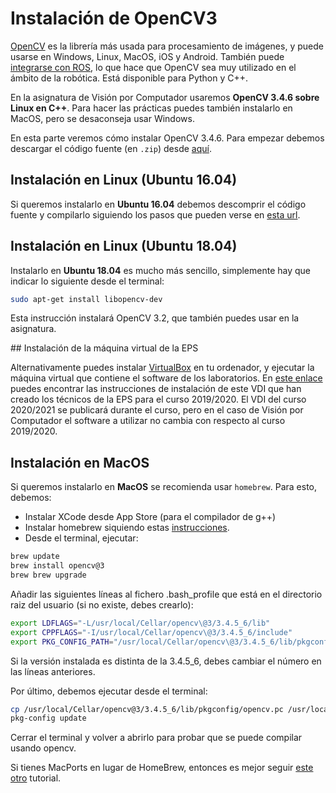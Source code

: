 # Instalación de OpenCV3

[OpenCV](http://opencv.org) es la librería más usada para procesamiento de imágenes, y puede usarse en Windows, Linux, MacOS, iOS y Android. También puede [integrarse con ROS](http://wiki.ros.org/vision_opencv), lo que hace que OpenCV sea muy utilizado en el ámbito de la robótica. Está disponible para Python y C++.

En la asignatura de Visión por Computador usaremos **OpenCV 3.4.6 sobre Linux en C++**. Para hacer las prácticas puedes también instalarlo en MacOS, pero se desaconseja usar Windows.

En esta parte veremos cómo instalar OpenCV 3.4.6. Para empezar debemos descargar el código fuente (en `.zip`) desde [aquí](https://github.com/opencv/opencv/releases/tag/3.4.6).

## Instalación en Linux (Ubuntu 16.04)

Si queremos instalarlo en **Ubuntu 16.04** debemos descomprir el código fuente y compilarlo siguiendo los pasos que pueden verse en [esta url](http://www.codebind.com/cpp-tutorial/install-opencv-ubuntu-cpp/).

## Instalación en Linux (Ubuntu 18.04)

Instalarlo en **Ubuntu 18.04** es mucho más sencillo, simplemente hay que indicar lo siguiente desde el terminal:

```bash
sudo apt-get install libopencv-dev
```

Esta instrucción instalará OpenCV 3.2, que también puedes usar en la asignatura.

<!---
1. Instalar los paquetes de los que depende OpenCV3:
```bash
sudo apt-get install build-essential
sudo apt-get install cmake git libgtk2.0-dev pkg-config libavcodec-dev libavformat-dev libswscale-dev
sudo apt-get install libtbb2 libtbb-dev libjpeg-dev libpng-dev libtiff-dev libjasper-dev libdc1394-22-dev
sudo apt-get install libqt4-dev-bin libqt4-help libqt4-scripttools libqt4-test qt4-qmake libqt4-dev libqt4-opengl-dev
```
2. Preparar la compilación de OpenCV3:
```bash
cd ~/opencv-3.4.3
mkdir release
cd release
cmake -D BUILD_TIFF=ON CMAKE_BUILD_TYPE=RELEASE -D CMAKE_INSTALL_PREFIX=/usr/local \
-D WITH_TBB=ON -D WITH_V4L=ON \
-D INSTALL_C_EXAMPLES=ON -D BUILD_EXAMPLES=ON \
-D OPENCV_EXTRA_MODULES_PATH=/opt/opencv_contrib/modules /opt/opencv/ \
-D WITH_QT=ON -D WITH_GTK=ON -D WITH_OPENGL=ON ..
```

3. Compilar OpenCV3. Desde el directorio `release` ejecutamos:
```bash
make -j2
sudo make install
```
4. Añadir esta línea al final del fichero `.profile` que ya existe en el directorio principal de tu usuario (está oculto, para verlo desde el terminal debes indicar `ls -l`). Para esto puedes usar cualquier editor de texto, como por ejemplo `gedit`:
```bash
export LD_LIBRARY_PATH=$LD_LIBRARY_PATH:/usr/local/opencv/lib
```
Por último cerramos la terminal y volvemos a abrirla para que los cambios de `.profile` sean efectivos.

-->

## Instalación de la máquina virtual de la EPS

Alternativamente puedes instalar [VirtualBox](https://www.virtualbox.org) en tu ordenador, y ejecutar la máquina virtual que contiene el software de los laboratorios.  En [este enlace](https://blogs.ua.es/labseps/2019/11/05/virtual-ubuntu-eps-2019-vdi/) puedes encontrar las instrucciones de instalación de este VDI que han creado los técnicos de la EPS para el curso 2019/2020. El VDI del curso 2020/2021 se publicará durante el curso, pero en el caso de Visión por Computador el software a utilizar no cambia con respecto al curso 2019/2020.

## Instalación en MacOS

Si queremos instalarlo en **MacOS** se recomienda usar `homebrew`. Para
esto, debemos:

* Instalar XCode desde App Store (para el compilador de g++)
* Instalar homebrew siquiendo estas [instrucciones](https://brew.sh).
* Desde el terminal, ejecutar:

```bash
brew update
brew install opencv@3
brew brew upgrade
```

Añadir las siguientes líneas al fichero .bash_profile que está en el
directorio raiz del usuario (si no existe, debes crearlo):

```bash
export LDFLAGS="-L/usr/local/Cellar/opencv\@3/3.4.5_6/lib"
export CPPFLAGS="-I/usr/local/Cellar/opencv\@3/3.4.5_6/include"
export PKG_CONFIG_PATH="/usr/local/Cellar/opencv\@3/3.4.5_6/lib/pkgconfig"
```

Si la versión instalada es distinta de la 3.4.5_6, debes cambiar el número en las
líneas anteriores.

Por último, debemos ejecutar desde el terminal:

```bash
cp /usr/local/Cellar/opencv@3/3.4.5_6/lib/pkgconfig/opencv.pc /usr/local/lib/pkgconfig/
pkg-config update
```

Cerrar el terminal y volver a abrirlo para probar que se puede compilar
usando opencv.
 

Si tienes MacPorts en lugar de HomeBrew, entonces es mejor seguir [este otro](http://tilomitra.com/opencv-on-mac-osx/) tutorial.
